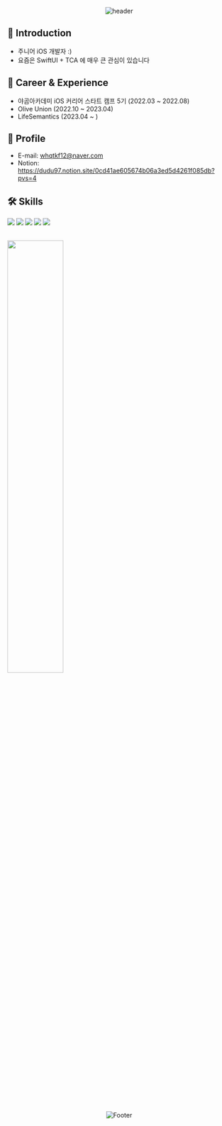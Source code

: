 <div align=center>

![header](https://capsule-render.vercel.app/api?type=waving&color=auto&height=200&section=header&text=dudu's%20Github&fontSize=90)

  </div>


## 🤔 Introduction

- 주니어 iOS 개발자 :)
- 요즘은 SwiftUI + TCA 에 매우 큰 관심이 있습니다

## 🎈 Career & Experience

- 야곰아카데미 iOS 커리어 스타트 캠프 5기 (2022.03 ~ 2022.08)
- Olive Union (2022.10 ~ 2023.04)
- LifeSemantics (2023.04 ~ )

## 📝 Profile
- E-mail: whqtkf12@naver.com
- Notion: https://dudu97.notion.site/0cd41ae605674b06a3ed5d4261f085db?pvs=4

## 🛠️ Skills

<img src="https://img.shields.io/badge/Swift-F05138?style=for-the-badgee&logo=Swift&logoColor=white"> <img src="https://img.shields.io/badge/UIKit-CC2929?style=for-the-badgee&logo=Swift&logoColor=white">
<img src="https://img.shields.io/badge/SwiftUI-54BBFF?style=for-the-badgee&logo=Swift&logoColor=white">
<img src="https://img.shields.io/badge/RxSwift-B7178C?style=for-the-badgee&logo=ReactiveX&logoColor=white">
<img src="https://img.shields.io/badge/Combine-283274?style=for-the-badgee&logo=Swift&logoColor=white">

<br>
<img width="50%" src="https://github-readme-stats.vercel.app/api?username=FirstDo&show_icons=true&theme=github_dark&hide="/>

<div align=center>

![Footer](https://capsule-render.vercel.app/api?type=waving&color=auto&height=200&section=footer)

</div>
